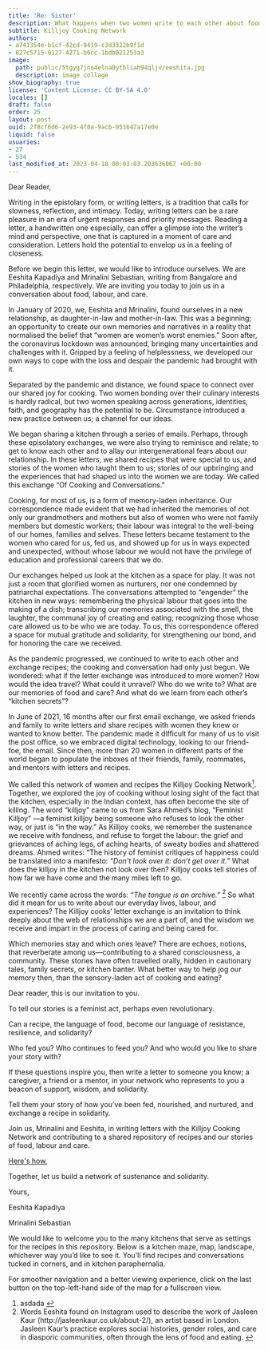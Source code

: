 ```yaml
---
title: 'Re: Sister'
description: What happens when two women write to each other about food?
subtitle: Killjoy Cooking Network
authors:
- a741354e-b1cf-42cd-9419-c3d3322b9f1d
- 827c5715-0127-4271-b6cc-1bdb021253a3
image:
  path: public/5tgyg7jno4elna0ytbliah94qljv/eeshita.jpg
  description: image collage
show_biography: true
license: 'Content License: CC BY-SA 4.0'
locales: []
draft: false
order: 25
layout: post
uuid: 2f8cf6d6-2e93-4f0a-9acb-953647a17e0e
liquid: false
usuaries:
- 27
- 534
last_modified_at: 2023-04-18 00:03:03.203636067 +00:00
---
```


<p>Dear Reader,</p><p>Writing in the epistolary form, or writing letters, is a tradition that calls for slowness, reflection, and intimacy. Today, writing letters can be a rare pleasure in an era of urgent responses and priority messages. Reading a letter, a handwritten one especially, can offer a glimpse into the writer’s mind and perspective, one that is captured in a moment of care and consideration. Letters hold the potential to envelop us in a feeling of closeness.</p><p>Before we begin this letter, we would like to introduce ourselves. We are Eeshita Kapadiya and Mrinalini Sebastian, writing from Bangalore and Philadelphia, respectively. We are inviting you today to join us in a conversation about food, labour, and care.</p><p>In January of 2020, we, Eeshita and Mrinalini, found ourselves in a new relationship, as daughter-in-law and mother-in-law. This was a beginning; an opportunity to create our own memories and narratives in a reality that normalised the belief that “women are women’s worst enemies.” Soon after, the coronavirus lockdown was announced, bringing many uncertainties and challenges with it. Gripped by a feeling of helplessness, we developed our own ways to cope with the loss and despair the pandemic had brought with it.</p><p>Separated by the pandemic and distance, we found space to connect over our shared joy for cooking. Two women bonding over their culinary interests is hardly radical, but two women speaking across generations, identities, faith, and geography has the potential to be. Circumstance introduced a new practice between us; a channel for our ideas.</p><p>We began sharing a kitchen through a series of emails. Perhaps, through these episolatory exchanges, we were also trying to reminisce and relate; to get to know each other and to allay our intergenerational fears about our relationship. In these letters, we shared recipes that were special to us, and stories of the women who taught them to us; stories of our upbringing and the experiences that had shaped us into the women we are today. We called this exchange “Of Cooking and Conversations.”</p><p>Cooking, for most of us, is a form of memory-laden inheritance. Our correspondence made evident that we had inherited the memories of not only our grandmothers and mothers but also of women who were not family members but domestic workers; their labour was integral to the well-being of our homes, families and selves. These letters became testament to the women who cared for us, fed us, and showed up for us in ways expected and unexpected, without whose labour we would not have the privilege of education and professional careers that we do.</p><p>Our exchanges helped us look at the kitchen as a space for play. It was not just a room that glorified women as nurturers, nor one condemned by patriarchal expectations. The conversations attempted to “engender” the kitchen in new ways: remembering the physical labour that goes into the making of a dish; transcribing our memories associated with the smell, the laughter, the communal joy of creating and eating; recognizing those whose care allowed us to be who we are today. To us, this correspondence offered a space for mutual gratitude and solidarity, for strengthening our bond, and for honoring the care we received.</p><p>As the pandemic progressed, we continued to write to each other and exchange recipes; the cooking and conversation had only just begun. We wondered: what if the letter exchange was introduced to more women? How would the idea travel? What could it unravel? Who do we write to? What are our memories of food and care? And what do we learn from each other’s “kitchen secrets”?</p><p>In June of 2021, 16 months after our first email exchange, we asked friends and family to write letters and share recipes with women they knew or wanted to know better. The pandemic made it difficult for many of us to visit the post office, so we embraced digital technology, looking to our friend-foe, the email. Since then, more than 20 women in different parts of the world began to populate the inboxes of their friends, family, roommates, and mentors with letters and recipes.</p><p>We called this network of women and recipes the Killjoy Cooking Network<a href="#fn1" id="fnef1"><sup>1</sup></a>. Together, we explored the joy of cooking without losing sight of the fact that the kitchen, especially in the Indian context, has often become the site of killing. The word “killjoy” came to us from Sara Ahmed’s blog, “Feminist Killjoy" —a feminist killjoy being someone who refuses to look the other way, or just is “in the way.” As Killjoy cooks, we remember the sustenance we receive with fondness, and refuse to forget the labour: the grief and grievances of aching legs, of aching hearts, of sweaty bodies and shattered dreams. Ahmed writes: “The history of feminist critiques of happiness could be translated into a manifesto: <em>“Don’t look over it: don’t get over it.”</em> What does the killjoy in the kitchen not look over then? Killjoy cooks tell stories of how far we have come and the many miles left to go.</p><p>We recently came across the words: <em>“The tongue is an archive.”</em> <a href="#fn2" id="fnef2"><sup>2</sup></a> So what did it mean for us to write about our everyday lives, labour, and experiences? The Killjoy cooks’ letter exchange is an invitation to think deeply about the web of relationships we are a part of, and the wisdom we receive and impart in the process of caring and being cared for.</p><p>Which memories stay and which ones leave? There are echoes, notions, that reverberate among us—contributing to a shared consciousness, a community. These stories have often travelled orally, hidden in cautionary tales, family secrets, or kitchen banter. What better way to help jog our memory then, than the sensory-laden act of cooking and eating?</p><p>Dear reader, this is our invitation to you.</p><p></p><p>To tell our stories is a feminist act, perhaps even revolutionary.</p><p>Can a recipe, the language of food, become our language of resistance, resilience, and solidarity?</p><p>Who fed you? Who continues to feed you? And who would you like to share your story with?</p><p>If these questions inspire you, then write a letter to someone you know; a caregiver, a friend or a mentor, in your network who represents to you a beacon of support, wisdom, and solidarity.</p><p>Tell them your story of how you’ve been fed, nourished, and nurtured, and exchange a recipe in solidarity.</p><p>Join us, Mrinalini and Eeshita, in writing letters with the Killjoy Cooking Network and contributing to a shared repository of recipes and our stories of food, labour and care.</p><p><a href="https://killjoycooking.network" rel="noopener" referrerpolicy="strict-origin-when-cross-origin">Here's how.</a></p><p>Together, let us build a network of sustenance and solidarity.</p><p>Yours,</p><p>Eeshita Kapadiya</p><p>Mrinalini Sebastian</p><p>We would like to welcome you to the many kitchens that serve as settings for the recipes in this repository. Below is a kitchen maze, map, landscape, whichever way you’d like to see it. You’ll find recipes and conversations tucked in corners, and in kitchen paraphernalia.</p><p>For smoother navigation and a better viewing experience, click on the last button on the top-left-hand side of the map for a fullscreen view.</p><ol>
<li id="fn1">asdada <a href="#fnef1">↩︎︎</a>
</li>
<li id="fn2">Words Eeshita found on Instagram used to describe the work of Jasleen Kaur (http://jasleenkaur.co.uk/about-2/), an artist based in London. Jasleen Kaur’s practice explores social histories, gender roles, and care in diasporic communities, often through the lens of food and eating. <a href="#fnef2">↩︎︎</a>
</li>
</ol>
